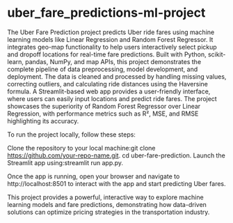 # uber_fare_predictions-ml-project
The Uber Fare Prediction project predicts Uber ride fares using machine learning models like Linear Regression and Random Forest Regressor. It integrates geo-map functionality to help users interactively select pickup and dropoff locations for real-time fare predictions. Built with Python, scikit-learn, pandas, NumPy, and map APIs, this project demonstrates the complete pipeline of data preprocessing, model development, and deployment. The data is cleaned and processed by handling missing values, correcting outliers, and calculating ride distances using the Haversine formula. A Streamlit-based web app provides a user-friendly interface, where users can easily input locations and predict ride fares. The project showcases the superiority of Random Forest Regressor over Linear Regression, with performance metrics such as R², MSE, and RMSE highlighting its accuracy.

To run the project locally, follow these steps:

Clone the repository to your local machine:git clone https://github.com/your-repo-name.git.
cd uber-fare-prediction.
Launch the Streamlit app using:streamlit run app.py.

Once the app is running, open your browser and navigate to http://localhost:8501 to interact with the app and start predicting Uber fares.

This project provides a powerful, interactive way to explore machine learning models and fare predictions, demonstrating how data-driven solutions can optimize pricing strategies in the transportation industry.

